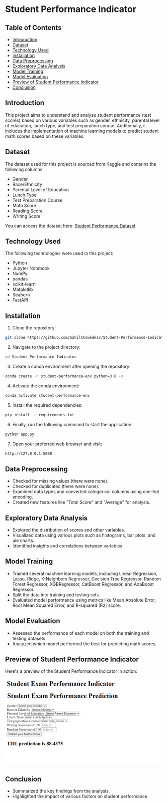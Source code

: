 # Student Performance Indicator 





## Table of Contents
- [Introduction](#introduction)
- [Dataset](#dataset)
- [Technology Used](#technology-used)
- [Installation](#installation)
- [Data Preprocessing](#data-preprocessing)
- [Exploratory Data Analysis](#exploratory-data-analysis)
- [Model Training](#model-training)
- [Model Evaluation](#model-evaluation)
- [Preview of Student Performance Indicator ](#preview-of-student-performance-indicator)
- [Conclusion](#conclusion)


## Introduction

This project aims to understand and analyze student performance (test scores) based on various variables such as gender, ethnicity, parental level of education, lunch type, and test preparation course. Additionally, it includes the implementation of machine learning models to predict student math scores based on these variables.


## Dataset

The dataset used for this project is sourced from Kaggle and contains the following columns:
- Gender
- Race/Ethnicity
- Parental Level of Education
- Lunch Type
- Test Preparation Course
- Math Score
- Reading Score
- Writing Score

You can access the dataset here: [Student Performance Dataset](https://www.kaggle.com/datasets/spscientist/students-performance-in-exams?datasetId=74977)


## Technology Used

The following technologies were used in this project:

- Python
- Jupyter Notebook
- NumPy
- pandas
- scikit-learn
- Matplotlib
- Seaborn
- FastAPI



## Installation
1. Clone the repository:
```bash
git clone https://github.com/SahilChowkekar/Student-Performance-Indicator.git

```

2. Navigate to the project directory:
```bash
cd Student-Performance-Indicator

```
3. Create a conda environment after opening the repository:
```bash
conda create -n student-performance-env python=3.8 -y
```

4. Activate the conda environment:
```bash
conda activate student-performance-env
```
5. Install the required dependencies:
```bash
pip install -r requirements.txt
```

6. Finally, run the following command to start the application:
```bash
python app.py
```

7. Open your preferred web browser and visit:
```bash
http://127.0.0.1:5000

```


## Data Preprocessing

- Checked for missing values (there were none).
- Checked for duplicates (there were none).
- Examined data types and converted categorical columns using one-hot encoding.
- Created new features like "Total Score" and "Average" for analysis.

## Exploratory Data Analysis

- Explored the distribution of scores and other variables.
- Visualized data using various plots such as histograms, bar plots, and pie charts.
- Identified insights and correlations between variables.

## Model Training

- Trained several machine learning models, including Linear Regression, Lasso, Ridge, K-Neighbors Regressor, Decision Tree Regressor, Random Forest Regressor, XGBRegressor, CatBoost Regressor, and AdaBoost Regressor.
- Split the data into training and testing sets.
- Evaluated model performance using metrics like Mean Absolute Error, Root Mean Squared Error, and R-squared (R2) score.

## Model Evaluation

- Assessed the performance of each model on both the training and testing datasets.
- Analyzed which model performed the best for predicting math scores.





## Preview of Student Performance Indicator 

Here's a preview of the Student Performance Indicator in action:

![Student Performance Indicator Screenshot](https://github.com/SahilChowkekar/Student-Performance-Indicator/blob/master/img/Screenshot.png)



## Conclusion

- Summarized the key findings from the analysis.
- Highlighted the impact of various factors on student performance.